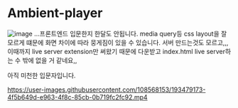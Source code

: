 # Ambient-player

![image](https://user-images.githubusercontent.com/108568153/193476647-5b845bdd-1b88-4afc-a3fb-0129e61b6fc4.png)
...프론트엔드 입문한지 한달도 안됩니다. media query등 css layout을 잘 모르게 떄문에 화면 차이에 따라 뭉게짐이 있을 수 있습니다.
서버 만드는것도 모르고,,, 이때까지 live server extension만 써왔기 때문에 다운받고 index.html live server하는 수 밖에 없을 거 같네요,,

아직 미천한 입문자입니다.


https://user-images.githubusercontent.com/108568153/193479173-4f5b649d-e963-4f8c-85cb-0b719fc2fc92.mp4


